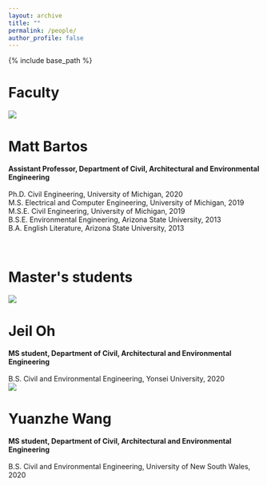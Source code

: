 ```yaml
---
layout: archive
title: ""
permalink: /people/
author_profile: false
---
```


{% include base_path %}

<h1>Faculty</h1>

<div class="page__col-wrap">
<div class="people__lcol"><div class="people__avatar"><img src="https://mattbartos.com/images/profile.jpg"></div></div>
<div class="people__rcol"><h1>Matt Bartos</h1> <b>Assistant Professor, Department of Civil, Architectural and Environmental Engineering</b> <br> <br> Ph.D. Civil Engineering, University of Michigan, 2020 <br> M.S. Electrical and Computer Engineering, University of Michigan, 2019 <br> M.S.E. Civil Engineering, University of Michigan, 2019 <br> B.S.E. Environmental Engineering, Arizona State University, 2013 <br> B.A. English Literature, Arizona State University, 2013
</div>
</div>

<br>

<div class="page__col-wrap"></div>

<br>

<h1>Master's students</h1>

<div class="page__col-wrap">
<div class="people__lcol"><div class="people__avatar"><img src="https://mdbartos.s3.us-east-2.amazonaws.com/img/Jeil_Oh.jpeg"></div></div>
<div class="people__rcol"><h1>Jeil Oh</h1> <b>MS student, Department of Civil, Architectural and Environmental Engineering</b> <br> <br> B.S. Civil and Environmental Engineering, Yonsei University, 2020
</div>
</div>

<div class="page__col-wrap">
<div class="people__lcol"><div class="people__avatar"><img src="https://mdbartos.s3.us-east-2.amazonaws.com/img/Yuanzhe_Wang.jpeg"></div></div>
<div class="people__rcol"><h1>Yuanzhe Wang</h1> <b>MS student, Department of Civil, Architectural and Environmental Engineering</b> <br> <br> B.S. Civil and Environmental Engineering, University of New South Wales, 2020
</div>
</div>


